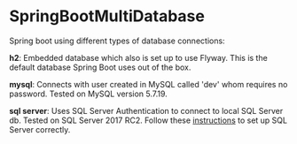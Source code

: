 # SpringBootMultiDatabase
Spring boot using different types of database connections: 

<b>h2</b>: 
Embedded database which also is set up to use Flyway. This is the default database Spring Boot uses out of the box.

<b>mysql</b>: 
Connects with user created in MySQL called 'dev' whom requires no password. Tested on MySQL version 5.7.19.

<b>sql server</b>: 
Uses SQL Server Authentication to connect to local SQL Server db. Tested on SQL Server 2017 RC2. Follow these <a href="https://docs.microsoft.com/en-us/sql/database-engine/configure-windows/change-server-authentication-mode#SSMSProcedureinstructions">instructions</a> to set up SQL Server correctly.
